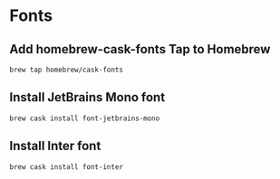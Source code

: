 # Fonts

## Add homebrew-cask-fonts Tap to Homebrew

```
brew tap homebrew/cask-fonts
```

## Install JetBrains Mono font

```
brew cask install font-jetbrains-mono
```

## Install Inter font

```
brew cask install font-inter
```

